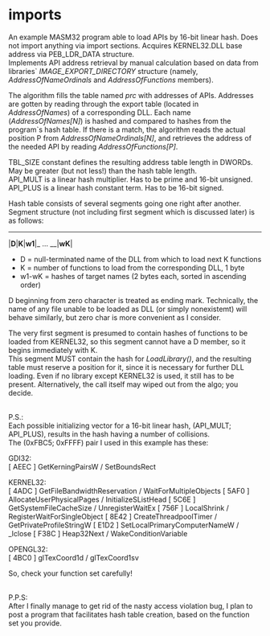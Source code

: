 imports
=======

An example MASM32 program able to load APIs by 16-bit linear hash. Does not import anything via import sections. Acquires KERNEL32.DLL base address via PEB_LDR_DATA structure.<br>
Implements API address retrieval by manual calculation based on data from libraries` <i>IMAGE_EXPORT_DIRECTORY</i> structure (namely, <i>AddressOfNameOrdinals</i> and <i>AddressOfFunctions</i> members).

The algorithm fills the table named <i>prc</i> with addresses of APIs. Addresses are gotten by reading through the export table (located in <i>AddressOfNames</i>) of a corresponding DLL. Each name (<i>AddressOfNames[N]</i>) is hashed and compared to hashes from the program`s hash table. If there is a match, the algorithm reads the actual position P from <i>AddressOfNameOrdinals[N]</i>, and retrieves the address of the needed API by reading <i>AddressOfFunctions[P]</i>.

TBL_SIZE constant defines the resulting address table length in DWORDs. May be greater (but not less!) than the hash table length.<br>
API_MULT is a linear hash multiplier. Has to be prime and 16-bit unsigned.<br>
API_PLUS is a linear hash constant term. Has to be 16-bit signed.

Hash table consists of several segments going one right after another.<br>
Segment structure (not including first segment which is discussed later) is as follows:
 ____ ____ __ __ __  __ _     __ __  __
|____D____|__K__|__w1__|_  …  __|__wK__|

 - D = null-terminated name of the DLL from which to load next K functions
 - K = number of functions to load from the corresponding DLL, 1 byte
 - w1-wK = hashes of target names (2 bytes each, sorted in ascending order)

D beginning from zero character is treated as ending mark. Technically, the name of any file unable to be loaded as DLL (or simply nonexistemt) will behave similarly, but zero char is more convenient as I consider.

The very first segment is presumed to contain hashes of functions to be loaded from KERNEL32, so this segment cannot have a D member, so it begins immediately with K.<br>
This segment MUST contain the hash for <i>LoadLibrary()</i>, and the resulting table must reserve a position for it, since it is necessary for further DLL loading. Even if no library except KERNEL32 is used, it still has to be present. Alternatively, the call itself may wiped out from the algo; you decide.

<br>P.S.:<br>
Each possible initializing vector for a 16-bit linear hash, (API_MULT; API_PLUS), results in the hash having a number of collisions.<br>
The (0xFBC5; 0xFFFF) pair I used in this example has these:

GDI32:<br>
[ AEEC ]  GetKerningPairsW / SetBoundsRect

KERNEL32:<br>
[ 4ADC ]  GetFileBandwidthReservation / WaitForMultipleObjects
[ 5AF0 ]  AllocateUserPhysicalPages / InitializeSListHead
[ 5C6E ]  GetSystemFileCacheSize / UnregisterWaitEx
[ 756F ]  LocalShrink / RegisterWaitForSingleObject
[ 8E42 ]  CreateThreadpoolTimer / GetPrivateProfileStringW
[ E1D2 ]  SetLocalPrimaryComputerNameW / _lclose
[ F38C ]  Heap32Next / WakeConditionVariable

OPENGL32:<br>
[ 4BC0 ]  glTexCoord1d / glTexCoord1sv

So, check your function set carefully!

<br>P.P.S:<br>
After I finally manage to get rid of the nasty access violation bug, I plan to post a program that facilitates hash table creation, based on the function set you provide.